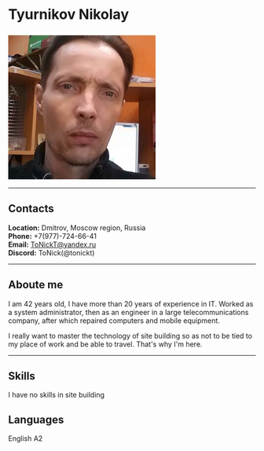 # Tyurnikov Nikolay
![My foto](img/islands-300.jpg)
****

## **Contacts**

**Location:** Dmitrov, Moscow region, Russia  
**Phone:** +7(977)-724-66-41  
**Email:** ToNickT@yandex.ru  
**Discord:** ToNick(@tonickt)

***

## **Aboute me**

I am 42 years old, I have more than 20 years of experience in IT.
Worked as a system administrator, then as an engineer in a large telecommunications company, after which repaired computers and mobile equipment.  

I really want to master the technology of site building so as not to be tied to my place of work and be able to travel. That's why I'm here.  

***

## **Skills**

I have no skills in site building

## **Languages**

English A2